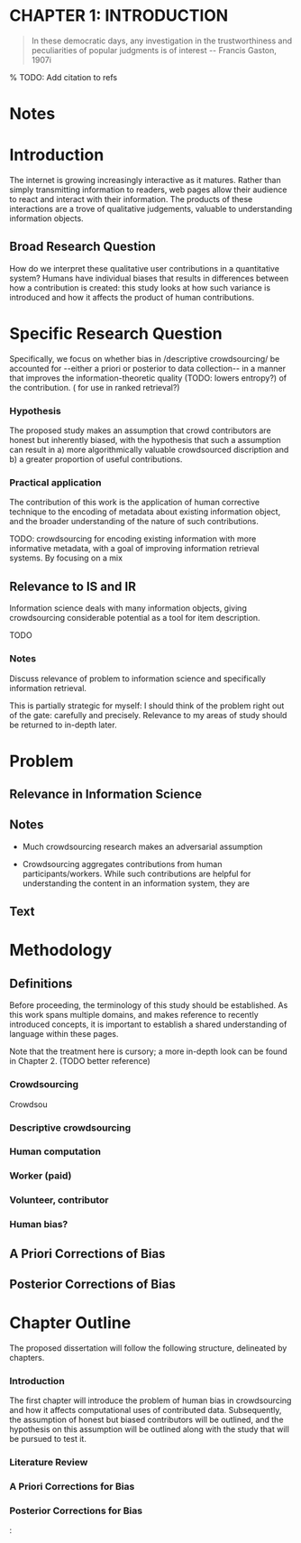 CHAPTER 1: INTRODUCTION
=======================

> In these democratic days, any investigation in the trustworthiness and peculiarities of popular judgments is of interest
> -- Francis Gaston, 1907i

% TODO: Add citation to refs

# Notes

# Introduction

The internet is growing increasingly interactive as it matures. Rather than simply transmitting information to readers, web pages allow their audience to react and interact with their information. The products of these interactions are a trove of qualitative judgements, valuable to understanding information objects.

## Broad Research Question

How do we interpret these qualitative user contributions in a quantitative system? Humans have individual biases that results in differences between how a contribution is created: this study looks at how such variance is introduced and how it affects the product of human contributions.

# Specific Research Question

Specifically, we focus on whether bias in /descriptive crowdsourcing/ be accounted for --either a priori or posterior to data collection-- in a manner that improves the information-theoretic quality (TODO: lowers entropy?) of the contribution. ( for use in ranked retrieval?)

### Hypothesis

The proposed study makes an assumption that crowd contributors are honest but inherently biased, with the hypothesis that such a assumption can result in a) more algorithmically valuable crowdsourced discription and b) a greater proportion of useful contributions.

### Practical application

The contribution of this work is the application of human corrective technique to the encoding of metadata about existing information object, and the broader understanding of the nature of such contributions.


TODO: crowdsourcing for encoding existing information with more informative metadata, with a goal of improving information retrieval systems. By focusing on a mix 

## Relevance to IS and IR

Information science deals with many information objects, giving crowdsourcing considerable potential as a tool for item description. 

TODO

### Notes

Discuss relevance of problem to information science and specifically information retrieval.

This is partially strategic for myself: I should think of the problem right out of the gate: carefully and precisely. 
 Relevance to my areas of study should be returned to in-depth later.

# Problem

## Relevance in Information Science

## Notes

 * Much crowdsourcing research makes an adversarial assumption

 * Crowdsourcing aggregates contributions from human participants/workers. While such contributions are helpful for understanding the content in an information system, they are 

## Text


# Methodology

## Definitions

Before proceeding, the terminology of this study should be established. As this work spans multiple domains, and makes reference to recently introduced concepts, it is important to establish a shared understanding of language within these pages.

Note that the treatment here is cursory; a more in-depth look can be found in Chapter 2. (TODO better reference)

### Crowdsourcing

Crowdsou

### Descriptive crowdsourcing

### Human computation

### Worker (paid)

### Volunteer, contributor

### Human bias?
			
## A Priori Corrections of Bias

## Posterior Corrections of Bias

# Chapter Outline

The proposed dissertation will follow the following structure, delineated by chapters.

### Introduction

The first chapter will introduce the problem of human bias in crowdsourcing and how it affects computational uses of contributed data. Subsequently, the assumption of honest but biased contributors will be outlined, and the hypothesis on this assumption will be outlined along with the study that will be pursued to test it.

### Literature Review

### A Priori Corrections for Bias

### Posterior Corrections for Bias

:

